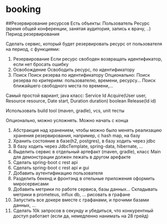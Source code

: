 # booking
##Резервирование ресурсов
Есть объекты:
Пользователь
Ресурс (время общей конференции, занятая аудитория, запись к врачу, ..)
Период резервирования

Сделать сервис, который будет резервировать ресурс от пользователя на период, с функциями:
1.	Резервирование
Если ресурс свободен возвращать идентификатор, если нет бросать ошибку
2.	Освобождение
Освободить ресурс, по идентификатору
3.	Поиск
Поиск резерва по идентификатору
Опционально:
Поиск резерва по критериям: пользователю, времени, ресурсу…
Поиск ближайшего свободного места по времени,…
 
Самый простой вариант, java класс:
Service
Id Acquire(User user, Resource resource, Date start, Duration duration)
boolean Release(Id id)
 
Использовать build tool (maven, gradle), vcs, unit тесты
 
Опционально, можно усложнять. Можно начать с конца
 
1.	Абстракция над хранением, чтобы можно было менять реализацию хранения резервирования, например, с hash map, на базу
2.	Хранить состояние в базе(h2, postgres), в базу ходить через jdbc
3.	В базу ходить через JdbcTemplate, spring-data, hibernate, …
4.	Выделить сервис в отдельный артефакт (maven, gradle), класс Main для демонстрации должен лежать в другом арефакте
5.	Сделать spring-boot с rest api
6.	Сделать spring-boot с rest api и gui
7.	Добавить аутентификацию пользователя
8.	Разделить бекенд и фронтэнд в отельные приложения оформить миросервисами 
9.	Добавить метрики по работе сервиса, базы данных… Складывать метрики в prometeus, influx db, … рисовать в графане
10.	Запустить все докере вместе с графанами, и прочими базами данных, …
11.	Сделать 10k запросов в секунду и убедиться, что конкурентный доступ работает (если да, немедленно нанимать на 28 грейд)
